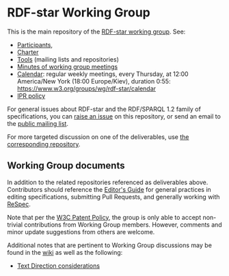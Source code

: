 
# RDF-star Working Group

This is the main repository of the [RDF-star working group](https://www.w3.org/groups/wg/rdf-star/). See:
- [Participants](https://www.w3.org/groups/wg/rdf-star/participants),
- [Charter](https://www.w3.org/2022/08/rdf-star-wg-charter/)
- [Tools](https://www.w3.org/groups/wg/rdf-star/tools) (mailing lists and repositories)
- [Minutes of working group meetings](https://www.w3.org/services/meeting-minutes?channel=rdf-star&num=2000)
- [Calendar](https://www.w3.org/groups/wg/rdf-star/calendar): regular weekly meetings, every Thursday, at 12:00 America/New York (18:00 Europe/Kiev), duration 0:55: https://www.w3.org/groups/wg/rdf-star/calendar
- [IPR policy](https://www.w3.org/groups/wg/rdf-star/ipr)

For general issues about RDF-star and the RDF/SPARQL 1.2 family of specifications,
you can [raise an issue](https://github.com/w3c/rdf-star-wg/issues) on this repository,
or send an email to the [public mailing list](https://lists.w3.org/Archives/Public/public-rdf-star-wg/).

For more targeted discussion on one of the deliverables, use [the corresponding repository](https://www.w3.org/groups/wg/rdf-star/tools).

## Working Group documents

In addition to the related repositories referenced as deliverables above. Contributors should reference the [Editor's Guide](https://github.com/w3c/rdf-star-wg/wiki/Editor's-guide) for general practices in editing specifications, submitting Pull Requests, and generally working with [ReSpec](https://respec.org/docs/).

Note that per the [W3C Patent Policy](https://www.w3.org/Consortium/Patent-Policy-20200915/), the group is only able to accept non-trivial contributions from Working Group members. However, comments and minor update suggestions from others are welcome.

Additional notes that are pertinent to Working Group discussions may be found in the [wiki](https://github.com/w3c/rdf-star-wg/wiki) as well as the following:

* [Text Direction considerations](docs/text-direction.md)

